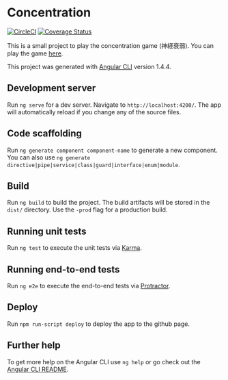 # Concentration
[![CircleCI](https://circleci.com/gh/Tsuyoshi84/concentration.svg?style=svg)](https://circleci.com/gh/Tsuyoshi84/concentration) [![Coverage Status](https://coveralls.io/repos/github/Tsuyoshi84/concentration/badge.svg)](https://coveralls.io/github/Tsuyoshi84/concentration)

This is a small project to play the concentration game (神経衰弱). You can play the game [here](https://tsuyoshi84.github.io/concentration/).

This project was generated with [Angular CLI](https://github.com/angular/angular-cli) version 1.4.4.

## Development server

Run `ng serve` for a dev server. Navigate to `http://localhost:4200/`. The app will automatically reload if you change any of the source files.

## Code scaffolding

Run `ng generate component component-name` to generate a new component. You can also use `ng generate directive|pipe|service|class|guard|interface|enum|module`.

## Build

Run `ng build` to build the project. The build artifacts will be stored in the `dist/` directory. Use the `-prod` flag for a production build.

## Running unit tests

Run `ng test` to execute the unit tests via [Karma](https://karma-runner.github.io).

## Running end-to-end tests

Run `ng e2e` to execute the end-to-end tests via [Protractor](http://www.protractortest.org/).

## Deploy

Run `npm run-script deploy` to deploy the app to the github page.

## Further help

To get more help on the Angular CLI use `ng help` or go check out the [Angular CLI README](https://github.com/angular/angular-cli/blob/master/README.md).
